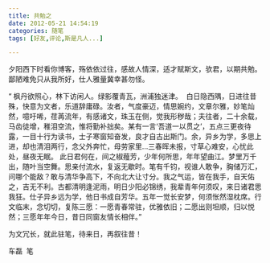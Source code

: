 ```yaml
---
title: 共勉之
date: 2012-05-21 14:54:19
categories: 随笔
tags: [好友,评论,斯是凡人...]

---
```

夕阳西下时看你博客，殇依依过往，感故人情深，适才赋斯文，欤君，以期共勉。鄙陋难免只从我所好，仕人雅量冀幸甚勿怪。 

“ 枫丹欲照心，林下访闲人。绿影覆青瓦，洲浦独迷津。  白日隐西隅，日进往昔殊，快意为文者，乐道辞庸碌。汝者，气度豪迈，情思婉约，文章尔雅，妙笔灿然，噫吁唏，荏苒流年，有感诸文，珠玉在侧，觉我形秽哉；夫往者，二十余载，马齿徒增，稚泪空流，惟将勤补拙矣。某有一言‘吾道一以贯之’，五点三更夜待露，一目十行为读书，士子寒窗知奋发，良才自古出斯门。余，异乡为学，多思上进，却也清泪两行，念父外奔忙，母劳家里…三春晖未报，寸草心难安，心忧此处，昼夜无眠。 此日君何在，间之椒薤芳，少年何所思，年年望曲江。梦里万千出，随叶当空舞。思亲付流水，复返无歇时。笔有千钧，视谁人敢争，胸储万汇，问哪个能敌？敢与清华争高下，不向北大让寸分。我之气运，皆在我手，自天佑之，吉无不利。古都清明逢泥雨，明日少阳必锦绣，我辈青年何须叹，来日诸君思我狂。仕子异乡远为学，他日书成自芳华。五年一觉长安梦，何须怅然湿枕席。行文临末，念切切，复陈三愿：一愿青春常驻，优雅依旧；二愿出则坦顺，归以悦然；三愿年年今日，昔日同窗友情长相伴。”

为文冗长，就此驻笔，待来日，再叙往昔！

车磊  笔